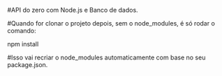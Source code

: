 #API do zero com Node.js e Banco de dados.

#Quando for clonar o projeto depois, sem o node_modules, é só rodar o comando:

npm install

#Isso vai recriar o node_modules automaticamente com base no seu package.json.
